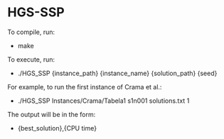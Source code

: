 # HGS-SSP

To compile, run:

* make

To execute, run:

* ./HGS_SSP {instance_path} {instance_name} {solution_path} {seed}

For example, to run the first instance of Crama et al.:

* ./HGS_SSP Instances/Crama/Tabela1 s1n001 solutions.txt 1

The output will be in the form:

* {best_solution},{CPU time}